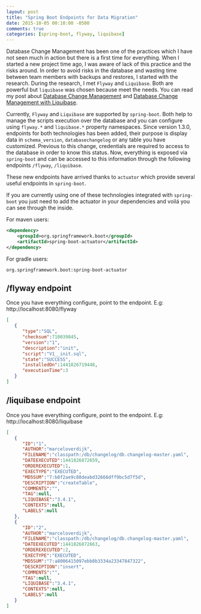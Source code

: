 ```yaml
---
layout: post
title: "Spring Boot Endpoints for Data Migration"
date: 2015-10-05 00:10:00 -0500
comments: true
categories: [spring-boot, flyway, liquibase]
---
```

Database Change Management has been one of the practices which I have not seen much in action but there is a first time for everything. When I started a new project time ago, I was aware of lack of this practice and the risks around. In order to avoid risks in the database and wasting time between team members with backups and restores, I started with the research. During the research, I met `Flyway` and `Liquibase`. Both are powerful but `liquibase` was chosen because meet the needs. You can read my post about [Database Change Management](http://eddumelendez.github.io/blog/2014/03/27/database-change-management/) and [Database Change Management with Liquibase](http://eddumelendez.github.io/blog/2014/08/11/database-change-management-liquibase/).

Currently, `Flyway` and `Liquibase` are supported by `spring-boot`. Both help to manage the scripts execution over the database and you can configure using `flyway.*` and `liquibase.*` property namespaces. Since version 1.3.0, endpoints for both technologies has been added, their purpose is display data in  `schema_version`, `databasechangelog` or any table you have customized. Previous to this change, credentials are required to access to the database in order to know this status. Now, everything is exposed via `spring-boot` and can be accessed to this information through the following endpoints `/flyway`, `/liquibase`.

These new endpoints have arrived thanks to `actuator` which provide several useful endpoints in `spring-boot`.

If you are currently using one of these technologies integrated with `spring-boot` you just need to add the actuator in your dependencies and voilá you can see through the inside.

For maven users:
```xml
<dependency>
    <groupId>org.springframework.boot</groupId>
    <artifactId>spring-boot-actuator</artifactId>
</dependency>
```

For gradle users:
```
org.springframework.boot:spring-boot-actuator
```

## /flyway endpoint

Once you have everything configure, point to the endpoint. E.g: http://localhost:8080/flyway

```json
[  
   {  
      "type":"SQL",
      "checksum":710039845,
      "version":"1",
      "description":"init",
      "script":"V1__init.sql",
      "state":"SUCCESS",
      "installedOn":1441826719448,
      "executionTime":3
   }
]
```

## /liquibase endpoint

Once you have everything configure, point to the endpoint. E.g: http://localhost:8080/liquibase

```json
[  
   {  
      "ID":"1",
      "AUTHOR":"marceloverdijk",
      "FILENAME":"classpath:/db/changelog/db.changelog-master.yaml",
      "DATEEXECUTED":1441826872659,
      "ORDEREXECUTED":1,
      "EXECTYPE":"EXECUTED",
      "MD5SUM":"7:b8f2ae9c88deabd32666dff9bc5d7f5d",
      "DESCRIPTION":"createTable",
      "COMMENTS":"",
      "TAG":null,
      "LIQUIBASE":"3.4.1",
      "CONTEXTS":null,
      "LABELS":null
   },
   {  
      "ID":"2",
      "AUTHOR":"marceloverdijk",
      "FILENAME":"classpath:/db/changelog/db.changelog-master.yaml",
      "DATEEXECUTED":1441826872663,
      "ORDEREXECUTED":2,
      "EXECTYPE":"EXECUTED",
      "MD5SUM":"7:a8006415097ebb8b3334a23347847322",
      "DESCRIPTION":"insert",
      "COMMENTS":"",
      "TAG":null,
      "LIQUIBASE":"3.4.1",
      "CONTEXTS":null,
      "LABELS":null
   }
]
```
